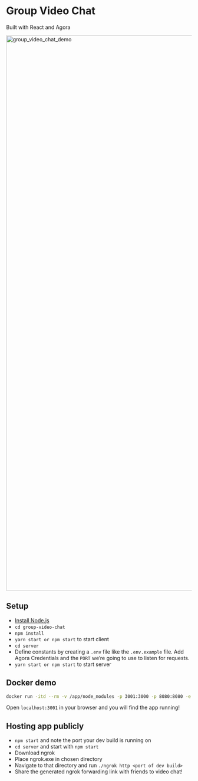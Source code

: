 # Group Video Chat
Built with React and Agora

<img width="1506" alt="group_video_chat_demo" src="https://github.com/luqmanzaceria/group-video-chat/assets/47729606/b72cb6a9-9ec5-4e0f-9c5c-209141882e0a">

## Setup

- [Install Node.js](https://nodejs.org/en/)
- `cd group-video-chat`
- `npm install`
- `yarn start or npm start` to start client
- `cd server`
- Define constants by creating a `.env` file like the `.env.example` file. Add Agora Credentials and the `PORT` we’re going to use to listen for requests.
- `yarn start or npm start` to start server
  
## Docker demo

```bash
docker run -itd --rm -v /app/node_modules -p 3001:3000 -p 8080:8080 -e CHOKIDAR_USEPOLLING=true luqmanzaceria/group-video-chat
```
Open `localhost:3001` in your browser and you will find the app running!

## Hosting app publicly
- `npm start` and note the port your dev build is running on
- `cd server` and start with `npm start`
- Download ngrok
- Place ngrok.exe in chosen directory
- Navigate to that directory and run `./ngrok http <port of dev build>`
- Share the generated ngrok forwarding link with friends to video chat!
